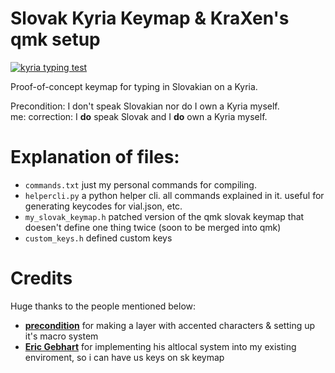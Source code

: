 # Slovak Kyria Keymap & KraXen's qmk setup

[![kyria typing test](https://img.youtube.com/vi/jbK86MmciDs)](https://www.youtube.com/watch?v=jbK86MmciDs)

Proof-of-concept keymap for typing in Slovakian on a Kyria.

Precondition: I don't speak Slovakian nor do I own a Kyria myself.  
me: correction: I **do** speak Slovak and I **do** own a Kyria myself.

# Explanation of files:
- ``commands.txt`` just my personal commands for compiling.
- ``helpercli.py`` a python helper cli. all commands explained in it. useful for generating keycodes for vial.json, etc.
- ``my_slovak_keymap.h`` patched version of the qmk slovak keymap that doesen't define one thing twice (soon to be merged into qmk)
- ``custom_keys.h`` defined custom keys

# Credits
Huge thanks to the people mentioned below:
- [**precondition**](https://github.com/precondition) for making a layer with accented characters & setting up it's macro system
- [**Eric Gebhart**](https://github.com/EricGebhart) for implementing his altlocal system into my existing enviroment, so i can have us keys on sk keymap